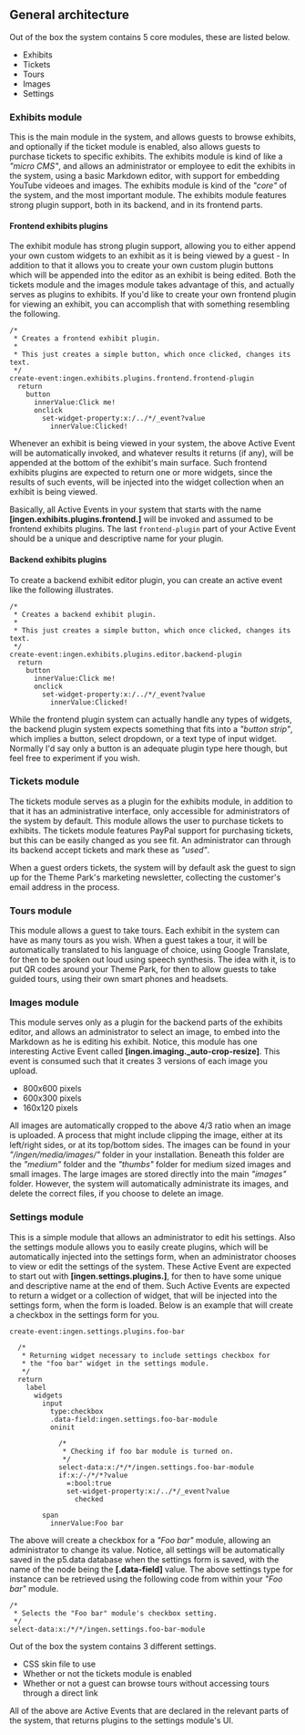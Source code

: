 ## General architecture

Out of the box the system contains 5 core modules, these are listed below.

* Exhibits
* Tickets
* Tours
* Images
* Settings

### Exhibits module

This is the main module in the system, and allows guests to browse exhibits, and optionally
if the ticket module is enabled, also allows guests to purchase tickets to specific exhibits.
The exhibits module is kind of like a _"micro CMS"_, and allows an administrator or employee
to edit the exhibits in the system, using a basic Markdown editor, with support for embedding
YouTube videoes and images. The exhibits module is kind of the _"core"_ of the system, and
the most important module. The exhibits module features strong plugin support, both in its
backend, and in its frontend parts.

#### Frontend exhibits plugins

The exhibit module has strong plugin support, allowing you to either append your own custom
widgets to an exhibit as it is being viewed by a guest - In addition to that it allows you
to create your own custom plugin buttons which will be appended into the editor as an
exhibit is being edited. Both the tickets module and the images module takes advantage of
this, and actually serves as plugins to exhibits. If you'd like to create your own frontend
plugin for viewing an exhibit, you can accomplish that with something resembling the following.

```hyperlambda
/*
 * Creates a frontend exhibit plugin.
 *
 * This just creates a simple button, which once clicked, changes its text.
 */
create-event:ingen.exhibits.plugins.frontend.frontend-plugin
  return
    button
      innerValue:Click me!
      onclick
        set-widget-property:x:/../*/_event?value
          innerValue:Clicked!
```

Whenever an exhibit is being viewed in your system, the above Active Event will be automatically
invoked, and whatever results it returns (if any), will be appended at the bottom of the
exhibit's main surface. Such frontend exhibits plugins are expected to return one or more
widgets, since the results of such events, will be injected into the widget collection when
an exhibit is being viewed.

Basically, all Active Events in your system that starts with the name
**[ingen.exhibits.plugins.frontend.]** will be invoked and assumed to be frontend exhibits
plugins. The last `frontend-plugin` part of your Active Event should be a unique and
descriptive name for your plugin.

#### Backend exhibits plugins

To create a backend exhibit editor plugin, you can create an active event like the following
illustrates.

```hyperlambda
/*
 * Creates a backend exhibit plugin.
 *
 * This just creates a simple button, which once clicked, changes its text.
 */
create-event:ingen.exhibits.plugins.editor.backend-plugin
  return
    button
      innerValue:Click me!
      onclick
        set-widget-property:x:/../*/_event?value
          innerValue:Clicked!
```

While the frontend plugin system can actually handle any types of widgets, the backend
plugin system expects something that fits into a _"button strip"_, which implies a button,
select dropdown, or a text type of input widget. Normally I'd say only a button is an
adequate plugin type here though, but feel free to experiment if you wish.

### Tickets module

The tickets module serves as a plugin for the exhibits module, in addition to that it
has an administrative interface, only accessible for administrators of the system by default.
This module allows the user to purchase tickets to exhibits. The tickets module features
PayPal support for purchasing tickets, but this can be easily changed as you see fit.
An administrator can through its backend accept tickets and mark these as _"used"_.

When a guest orders tickets, the system will by default ask the guest to sign up for
the Theme Park's marketing newsletter, collecting the customer's email address in the
process.

### Tours module

This module allows a guest to take tours. Each exhibit in the system can have as many
tours as you wish. When a guest takes a tour, it will be automatically translated to
his language of choice, using Google Translate, for then to be spoken out loud using
speech synthesis. The idea with it, is to put QR codes around your Theme Park, for then
to allow guests to take guided tours, using their own smart phones and headsets.

### Images module

This module serves only as a plugin for the backend parts of the exhibits editor, and allows
an administrator to select an image, to embed into the Markdown as he is editing his exhibit.
Notice, this module has one interesting Active Event called **[ingen.imaging.\_auto-crop-resize]**.
This event is consumed such that it creates 3 versions of each image you upload.

* 800x600 pixels
* 600x300 pixels
* 160x120 pixels

All images are automatically cropped to the above 4/3 ratio when an image is uploaded. A
process that might include clipping the image, either at its left/right sides, or at its
top/bottom sides. The images can be found in your _"/ingen/media/images/"_ folder in your
installation. Beneath this folder are the _"medium"_ folder and the _"thumbs"_ folder
for medium sized images and small images. The large images are stored directly into the main
_"images"_ folder. However, the system will automatically administrate its images, and
delete the correct files, if you choose to delete an image.

### Settings module

This is a simple module that allows an administrator to edit his settings. Also the settings
module allows you to easily create plugins, which will be automatically injected into the
settings form, when an administrator chooses to view or edit the settings of the system.
These Active Event are expected to start out with **[ingen.settings.plugins.]**, for then
to have some unique and descriptive name at the end of them. Such Active Events are expected
to return a widget or a collection of widget, that will be injected into the settings form,
when the form is loaded. Below is an example that will create a checkbox in the settings
form for you.

```hyperlambda
create-event:ingen.settings.plugins.foo-bar

  /*
   * Returning widget necessary to include settings checkbox for
   * the "foo bar" widget in the settings module.
   */
  return
    label
      widgets
        input
          type:checkbox
          .data-field:ingen.settings.foo-bar-module
          oninit

            /*
             * Checking if foo bar module is turned on.
             */
            select-data:x:/*/*/ingen.settings.foo-bar-module
            if:x:/-/*/*?value
              =:bool:true
              set-widget-property:x:/../*/_event?value
                checked

        span
          innerValue:Foo bar
```

The above will create a checkbox for a _"Foo bar"_ module, allowing an administrator to
change its value. Notice, all settings will be automatically saved in the p5.data database
when the settings form is saved, with the name of the node being the **[.data-field]**
value. The above settings type for instance can be retrieved using the following code
from within your _"Foo bar"_ module.

```hyperlambda
/*
 * Selects the "Foo bar" module's checkbox setting.
 */
select-data:x:/*/*/ingen.settings.foo-bar-module
```

Out of the box the system contains 3 different settings.

* CSS skin file to use
* Whether or not the tickets module is enabled
* Whether or not a guest can browse tours without accessing tours through a direct link

All of the above are Active Events that are declared in the relevant parts of the system,
that returns plugins to the settings module's UI.
